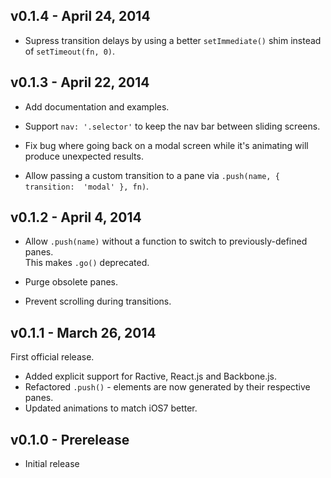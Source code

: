 ## v0.1.4 - April 24, 2014

 * Supress transition delays by using a better `setImmediate()` shim instead of 
 `setTimeout(fn, 0)`.

## v0.1.3 - April 22, 2014

 * Add documentation and examples.

 * Support `nav: '.selector'` to keep the nav bar between sliding screens.

 * Fix bug where going back on a modal screen while it's animating will produce 
 unexpected results.

 * Allow passing a custom transition to a pane via `.push(name, { transition: 
   'modal' }, fn)`.

## v0.1.2 - April 4, 2014

 * Allow `.push(name)` without a function to switch to previously-defined panes.  
 This makes `.go()` deprecated.

 * Purge obsolete panes.

 * Prevent scrolling during transitions.

## v0.1.1 - March 26, 2014

First official release.

 * Added explicit support for Ractive, React.js and Backbone.js.
 * Refactored `.push()` - elements are now generated by their respective panes.
 * Updated animations to match iOS7 better.

## v0.1.0 - Prerelease

 * Initial release
